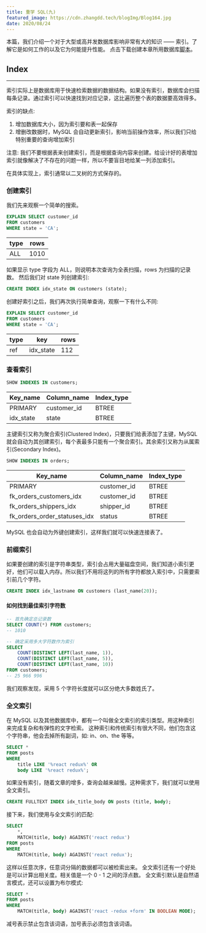 ```yaml
---
title: 重学 SQL(九)
featured_image: https://cdn.zhangdd.tech/blogImg/Blog164.jpg
date: 2020/08/24
---
```


本篇，我们介绍一个对于大型或高并发数据库影响非常有大的知识 —— 索引。了解它是如何工作的以及它为何能提升性能。
点击下载创建本章所用数据库[脚本](https://cdn.zhangdd.tech/contentImg/sql/index-simple.zip)。

## Index
***  
索引实际上是数据库用于快速检索数据的数据结构。如果没有索引，数据库会扫描每条记录。通过索引可以快速找到对应记录，这比遍历整个表的数据要高效得多。

索引的缺点: 
1. 增加数据库大小，因为索引要和表一起保存
2. 增删改数据时，MySQL 会自动更新索引，影响当前操作效率，所以我们只给特别重要的查询增加索引

注意: 我们不要根据表来创建索引，而是根据查询内容来创建。给设计好的表增加索引就像解决了不存在的问题一样，所以不要盲目地给某一列添加索引。

在具体实现上，索引通常以二叉树的方式保存的。

### 创建索引
我们先来观察一个简单的搜索。
``` sql
EXPLAIN SELECT customer_id
FROM customers
WHERE state = 'CA';
```

| type | rows |
|------|------|
| ALL  | 1010 |

如果显示 type 字段为 ALL，则说明本次查询为全表扫描，rows 为扫描的记录数。
然后我们对 state 列创建索引: 
``` sql
CREATE INDEX idx_state ON customers (state);
```

创建好索引之后，我们再次执行简单查询，观察一下有什么不同: 
``` sql
EXPLAIN SELECT customer_id
FROM customers
WHERE state = 'CA';
```

| type | key       | rows |
|------|-----------|------|
| ref  | idx_state | 112  |

### 查看索引
``` sql
SHOW INDEXES IN customers;
```

| Key_name  | Column_name | Index_type |
|-----------|-------------|------------|
| PRIMARY   | customer_id | BTREE      |
| idx_state | state       | BTREE      |

主键索引又称为聚合索引(Clustered Index)，只要我们给表添加了主键，MySQL 就会自动为其创建索引，每个表最多只能有一个聚合索引。其余索引又称为从属索引(Secondary Index)。

``` sql
SHOW INDEXES IN orders;
```

| Key_name                     | Column_name | Index_type |
|------------------------------|-------------|------------|
| PRIMARY                      | customer_id | BTREE      |
| fk_orders_customers_idx      | customer_id | BTREE      |
| fk_orders_shippers_idx       | shipper_id  | BTREE      |
| fk_orders_order_statuses_idx | status      | BTREE      |

MySQL 也会自动为外键创建索引，这样我们就可以快速连接表了。

### 前缀索引
如果要创建的索引是字符串类型，索引会占用大量磁盘空间，我们知道小索引更好，他们可以载入内存。所以我们不用将这列的所有字符都放入索引中，只需要索引前几个字符。
``` sql
CREATE INDEX idx_lastname ON customers (last_name(20));
```

#### 如何找到最佳索引字符数
``` sql
-- 首先确定总记录数
SELECT COUNT(*) FROM customers;
-- 1010

-- 确定采用多大字符数作为索引
SELECT
    COUNT(DISTINCT LEFT(last_name, 1)),
    COUNT(DISTINCT LEFT(last_name, 5)),
    COUNT(DISTINCT LEFT(last_name, 10))
FROM customers;
-- 25 966 996
```

我们观察发现，采用 5 个字符长度就可以区分绝大多数姓氏了。

### 全文索引
在 MySQL 以及其他数据库中，都有一个叫做全文索引的索引类型。用这种索引来完成复杂和有弹性的文字检索。
这种索引和传统索引有很大不同，他们包含这个字符串，他会去掉所有副词，如: in、on、the 等等。
``` sql
SELECT *
FROM posts
WHERE 
    title LIKE '%react redux%' OR
    body LIKE '%react redux%';
```

如果没有索引，随着文章的增多，查询会越来越慢。这种需求下，我们就可以使用全文索引。
``` sql
CREATE FULLTEXT INDEX idx_title_body ON posts (title, body);
```

接下来，我们使用与全文索引的匹配: 
``` sql
SELECT 
    *,
    MATCH(title, body) AGAINST('react redux')
FROM posts
WHERE 
    MATCH(title, body) AGAINST('react redux');
```

这样以任意次序，任意词分隔的数据都可以被检索出来。
全文索引还有一个好处是可以计算出相关度。相关值是一个 0 - 1 之间的浮点数。
全文索引默认是自然语言模式，还可以设置为布尔模式: 
``` sql
SELECT *
FROM posts
WHERE 
    MATCH(title, body) AGAINST('react -redux +form' IN BOOLEAN MODE);
```

减号表示禁止包含该词语，加号表示必须包含该词语。